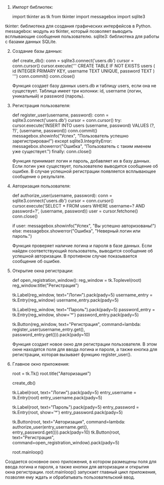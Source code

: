 1. Импорт библиотек:
   
   import tkinter as tk
   from tkinter import messagebox
   import sqlite3
   
  tkinter: библиотека для создания графических интерфейсов в Python.
   messagebox: модуль из tkinter, который позволяет выводить всплывающие сообщения пользователю.
   sqlite3: библиотека для работы с базами данных SQLite.

2. Создание базы данных:
   
   def create_db():
       conn = sqlite3.connect('users.db')
       cursor = conn.cursor()
       cursor.execute('''
           CREATE TABLE IF NOT EXISTS users (
               id INTEGER PRIMARY KEY,
               username TEXT UNIQUE,
               password TEXT
           )
       ''')
       conn.commit()
       conn.close()
   
   Функция создает базу данных users.db и таблицу users, если она не существует.
   Таблица имеет три колонки: id, username (логин, уникальный) и password (пароль).

3. Регистрация пользователя:

   def register_user(username, password):
       conn = sqlite3.connect('users.db')
       cursor = conn.cursor()
       try:
           cursor.execute('INSERT INTO users (username, password) VALUES (?, ?)', (username, password))
           conn.commit()
           messagebox.showinfo("Успех", "Пользователь успешно зарегистрирован!")
       except sqlite3.IntegrityError:
           messagebox.showerror("Ошибка", "Пользователь с таким именем уже существует.")
       finally:
           conn.close()
   
   Функция принимает логин и пароль, добавляет их в базу данных.
   Если логин уже существует, пользователю выводится сообщение об ошибке.
   В случае успешной регистрации появляется всплывающее сообщение о результате.

4. Авторизация пользователя:

     def authorize_user(username, password):
       conn = sqlite3.connect('users.db')
       cursor = conn.cursor()
       cursor.execute('SELECT * FROM users WHERE username=? AND password=?', (username, password))
       user = cursor.fetchone()
       conn.close()

    if user:
           messagebox.showinfo("Успех", "Вы успешно авторизованы!")
       else:
           messagebox.showerror("Ошибка", "Неверный логин или пароль.")
   
   Функция проверяет наличие логина и пароля в базе данных.
   Если найден соответствующий пользователь, выводится сообщение об успешной авторизации.
   В противном случае показывается сообщение об ошибке.

6. Открытие окна регистрации:
   
   def open_registration_window():
    reg_window = tk.Toplevel(root)
    reg_window.title("Регистрация")

    tk.Label(reg_window, text="Логин").pack(pady=5)
    username_entry = tk.Entry(reg_window)
    username_entry.pack(pady=5)

    tk.Label(reg_window, text="Пароль").pack(pady=5)
    password_entry = tk.Entry(reg_window, show='*')
    password_entry.pack(pady=5)

    tk.Button(reg_window, text="Регистрация",
              command=lambda: register_user(username_entry.get(), password_entry.get())).pack(pady=10)

   Функция создает новое окно для регистрации пользователя.
   В этом окне находятся поля для ввода логина и пароля, а также кнопка для регистрации, которая вызывает функцию register_user().

8. Главное окно приложения:
   
   root = tk.Tk()
   root.title("Авторизация")

   create_db()

   tk.Label(root, text="Логин").pack(pady=5)
   entry_username = tk.Entry(root)
   entry_username.pack(pady=5)

   tk.Label(root, text="Пароль").pack(pady=5)
   entry_password = tk.Entry(root, show='*')
   entry_password.pack(pady=5)

   tk.Button(root, text="Авторизация", command=lambda: authorize_user(entry_username.get(), entry_password.get())).pack(pady=10)
   tk.Button(root, text="Регистрация", command=open_registration_window).pack(pady=5)

   root.mainloop()
 
Создается основное окно приложения, в котором размещены поля для ввода логина и пароля, а также кнопки для авторизации и открытия окна регистрации.
root.mainloop() запускает главный цикл приложения, позволяя ему ждать и обрабатывать пользовательский ввод.

